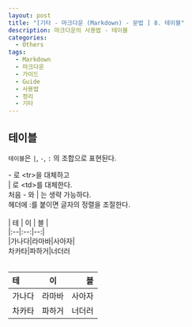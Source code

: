 ```yaml
---
layout: post
title: "[기타 - 마크다운 (Markdown) - 문법 ] 8. 테이블"
description: 마크다운의 사용법 - 테이블
categories:
  - Others
tags:
  - Markdown
  - 마크다운
  - 가이드
  - Guide
  - 사용법  
  - 정리
  - 기타
---
```


## 테이블  

`테이블`은 `|`, `-`, `:` 의 조합으로 표현된다.
<div class="-box-in-post">
    - 로 &lt;tr&gt;을 대체하고&nbsp;&nbsp;<br>
    | 로 &lt;td&gt;를 대체한다.&nbsp;&nbsp;<br>
    처음 - 와 | 는 생략 가능하다.&nbsp;&nbsp;<br>
    헤더에 :를 붙이면 글자의 정렬을 조절한다.&nbsp;&nbsp;<br>
    <br>
    | 테 | 이 | 블 |&nbsp;&nbsp;<br>
    |:--|:--:|--:|&nbsp;&nbsp;<br>
    |가나다|라마바|사아자|&nbsp;&nbsp;<br>
    차카타|파하거|너더러&nbsp;&nbsp;<br>
</div>

<br>

| 테 | 이 | 블 |  
|:--|:--:|--:|  
|가나다|라마바|사아자|  
차카타|파하거|너더러 
